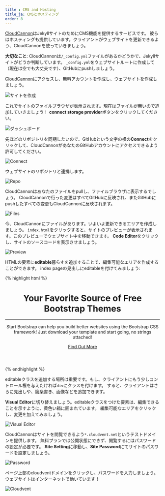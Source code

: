 ```yaml
---
title : CMS and Hosting
title_ja: CMSとホスティング
order: 8
---
```


[CloudCannon](http://cloudcannon.com)はJekyllサイトのためにCMS機能を提供するサービスです。
彼らはホスティングも提供しています。クライアントがウェブサイトを更新できるよう、CloudCannonを使っていきましょう。

**大切なこと**: CloudCannonは`/_config.yml`ファイルがあるかどうかで、Jekyllサイトがどうか判断しています。
`_config.yml`をウェブサイトルートに作成して（現在は空でも大丈夫です）、GitHubにpushしましょう。

[CloudCannon](http://cloudcannon.com)にアクセスし、無料アカウントを作成し、ウェブサイトを作成しましょう。

![サイトを作成](/img/guide/cms/create_site.png)

これでサイトのファイルブラウザが表示されます。現在はファイルが無いので追加していきましょう！
**connect storage provider**ボタンをクリックしてください。

![ダッシュボード](/img/guide/cms/dashboard.png)

先ほどのリポジトリを同期したいので、GitHubという文字の横の**Connect**をクリックして、CloudCannonがあなたのGitHubアカウントにアクセスできるよう許可してください。

![Connect](/img/guide/cms/connect.png)

ウェブサイトのリポジトリと連携します。

![Repo](/img/guide/cms/repo.png)

CloudCannonはあなたのファイルをpullし、ファイルブラウザに表示するでしょう。
CloudCannonで行った変更はすべてGitHubに反映され、またGitHubにpushしたすべての変更もCloudCannonに反映されます。

![Files](/img/guide/cms/files.png)

今、CloudCannonにファイルがあります。いよいよ更新できるエリアを作成しましょう。
`index.html`をクリックすると、サイトのプレビューが表示されます。このプレビューでウェブサイト中を移動できます。
**Code Editor**をクリックし、サイトのソースコードを表示させましょう。

![Preview](/img/guide/cms/preview.png)

HTMLの要素に**editable**暮らすを追加することで、編集可能なエリアを作成することができます。
index pageの見出しにeditableを付けてみましょう:

{% highlight html %}
<header>
  <div class="header-content">
    <div class="header-content-inner">
      <h1 class="editable">Your Favorite Source of Free Bootstrap Themes</h1>
      <hr>
      <p class="editable">Start Bootstrap can help you build better websites using the Bootstrap CSS framework! Just download your template and start going, no strings attached!</p>
      <a href="#about" class="btn btn-primary btn-xl page-scroll">Find Out More</a>
    </div>
  </div>
</header>
{% endhighlight %}

editableクラスを追加する場所は重要です。もし、クライアントにもう少しコントロール権を与えたければ`div`にクラスを付けます。
すると、クライアントはさらに見出しや、箇条書き、画像などを追加できます。

**Visual Editor**に切り替えましょう。editableクラスをつけた要素は、編集できることを示すように、黄色い箱に囲まれています。
編集可能なエリアをクリックし、変更を加えてみましょう。

![Visual Editor](/img/guide/cms/visual.png)

CloudCannonはサイトを閲覧できるよう`*.cloudvent.net`というテストドメインを提供します。
無料プランでは公開状態にできず、閲覧するにはパスワードの設定が必要です。
**Site Setting**に移動し、**Site Password**にてサイトのパスワードを設定しましょう。

![Password](/img/guide/cms/password.png)

ページ上部のcloudventドメインをクリックし、パスワードを入力しましょう。ウェブサイトはインターネットで動いています！

![Cloudvent](/img/guide/cms/cloudvent.png)
